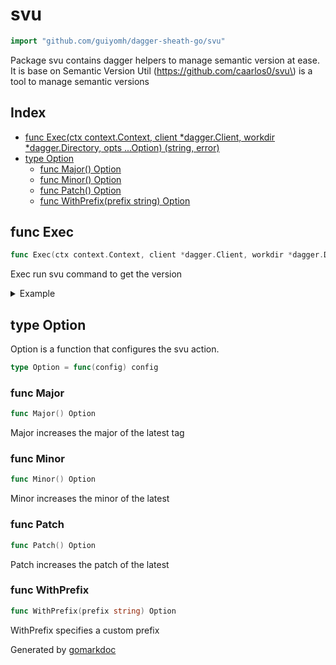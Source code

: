 <!-- Code generated by gomarkdoc. DO NOT EDIT -->

# svu

```go
import "github.com/guiyomh/dagger-sheath-go/svu"
```

Package svu contains dagger helpers to manage semantic version at ease. It is base on Semantic Version Util \(https://github.com/caarlos0/svu\) is a tool to manage semantic versions

## Index

- [func Exec(ctx context.Context, client *dagger.Client, workdir *dagger.Directory, opts ...Option) (string, error)](<#func-exec>)
- [type Option](<#type-option>)
  - [func Major() Option](<#func-major>)
  - [func Minor() Option](<#func-minor>)
  - [func Patch() Option](<#func-patch>)
  - [func WithPrefix(prefix string) Option](<#func-withprefix>)


## func Exec

```go
func Exec(ctx context.Context, client *dagger.Client, workdir *dagger.Directory, opts ...Option) (string, error)
```

Exec run svu command to get the version

<details><summary>Example</summary>
<p>

```go
package main

import (
	"context"
	"fmt"
	"os"

	"dagger.io/dagger"
	"github.com/guiyomh/dagger-sheath-go/svu"
)

func main() {
	ctx := context.Background()
	client, err := dagger.Connect(ctx, dagger.WithWorkdir(".."))
	if err != nil {
		panic(err)
	}
	defer client.Close()

	source := client.Host().Workdir()

	version, err := svu.Exec(ctx, client, source, svu.WithPrefix("foo/v"))
	if err != nil {
		panic(err)
	}
	fmt.Fprintf(os.Stdout, "Next version: %s", version)

}
```

#### Output

```
Next version: foo/v0.1.0
```

</p>
</details>

## type Option

Option is a function that configures the svu action.

```go
type Option = func(config) config
```

### func Major

```go
func Major() Option
```

Major increases the major of the latest tag

### func Minor

```go
func Minor() Option
```

Minor increases the minor of the latest

### func Patch

```go
func Patch() Option
```

Patch increases the patch of the latest

### func WithPrefix

```go
func WithPrefix(prefix string) Option
```

WithPrefix specifies a custom prefix



Generated by [gomarkdoc](<https://github.com/princjef/gomarkdoc>)

